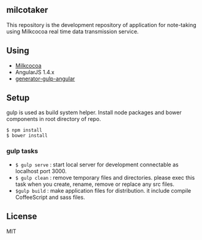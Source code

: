 ## milcotaker

This repository is the development repository of application for note-taking using Milkcocoa real time data transmission service.

## Using

* [Milkcocoa](https://mlkcca.com)
* AngularJS 1.4.x
* [generator-gulp-angular](https://github.com/Swiip/generator-gulp-angular)

## Setup
gulp is used as build system helper. Install node packages and bower components in root directory of repo.

```
$ npm install
$ bower install
```

### gulp tasks
* `$ gulp serve` : start local server for development connectable as localhost port 3000.
* `$ gulp clean` : remove temporary files and directories. please exec this task when you create, rename, remove or replace any src files.
* `$gulp build` : make application files for distribution. it include compile CoffeeScript and sass files.

## License
MIT
